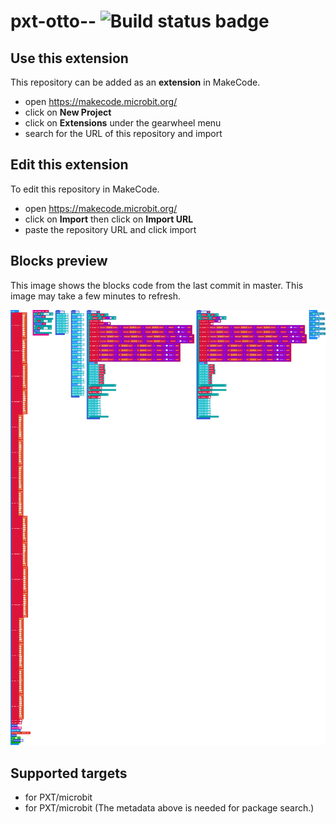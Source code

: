 # pxt-otto-- ![Build status badge](https://github.com/egoroa/pxt-otto--/workflows/MakeCode/badge.svg)



## Use this extension

This repository can be added as an **extension** in MakeCode.

* open https://makecode.microbit.org/
* click on **New Project**
* click on **Extensions** under the gearwheel menu
* search for the URL of this repository and import

## Edit this extension

To edit this repository in MakeCode.

* open https://makecode.microbit.org/
* click on **Import** then click on **Import URL**
* paste the repository URL and click import

## Blocks preview

This image shows the blocks code from the last commit in master.
This image may take a few minutes to refresh.

![A rendered view of the blocks](https://github.com/egoroa/pxt-otto--/raw/master/.makecode/blocks.png)

## Supported targets

* for PXT/microbit
* for PXT/microbit
(The metadata above is needed for package search.)

